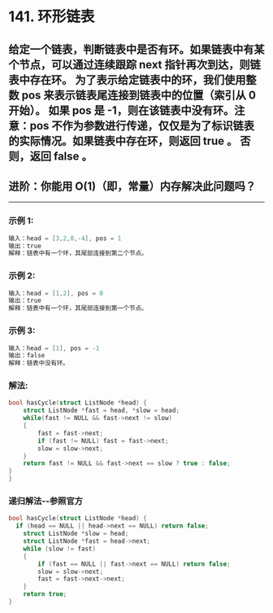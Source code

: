 # **141. 环形链表**

## 给定一个链表，判断链表中是否有环。如果链表中有某个节点，可以通过连续跟踪 next 指针再次到达，则链表中存在环。 为了表示给定链表中的环，我们使用整数 pos 来表示链表尾连接到链表中的位置（索引从 0 开始）。 如果 pos 是 -1，则在该链表中没有环。注意：pos 不作为参数进行传递，仅仅是为了标识链表的实际情况。如果链表中存在环，则返回 true 。 否则，返回 false 。

## 进阶：你能用 O(1)（即，常量）内存解决此问题吗？
---

### **示例 1:**
  
```c
输入：head = [3,2,0,-4], pos = 1
输出：true
解释：链表中有一个环，其尾部连接到第二个节点。
```

### **示例 2:**
 
```c
输入：head = [1,2], pos = 0
输出：true
解释：链表中有一个环，其尾部连接到第一个节点。
```

### **示例 3:**
 
```c
输入：head = [1], pos = -1
输出：false
解释：链表中没有环。
```

### **解法:**

```C
bool hasCycle(struct ListNode *head) {
    struct ListNode *fast = head, *slow = head;
    while(fast != NULL && fast->next != slow)
    {
        fast = fast->next;
        if (fast != NULL) fast = fast->next;
        slow = slow->next;
    }
    return fast != NULL && fast->next == slow ? true : false;
}
}
```

### **递归解法--参照官方**

```C
bool hasCycle(struct ListNode *head) {
  if (head == NULL || head->next == NULL) return false;
    struct ListNode *slow = head;
    struct ListNode *fast = head->next;
    while (slow != fast)
    {
        if (fast == NULL || fast->next == NULL) return false;
        slow = slow->next;
        fast = fast->next->next;
    }
    return true;
}
```

